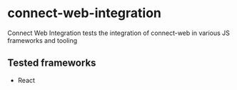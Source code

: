 # connect-web-integration
Connect Web Integration tests the integration of connect-web in various JS frameworks and tooling

## Tested frameworks

- React
